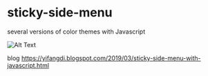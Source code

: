 # sticky-side-menu
several versions of color themes with Javascript


![Alt Text](https://1.bp.blogspot.com/-AOJ-GvPnMkw/XJr59Y8it3I/AAAAAAAACvc/uQPfd5QagVUt05dPrwOL7UC0yp6709kLACLcBGAs/s320/1.gif)

blog https://yifangdi.blogspot.com/2019/03/sticky-side-menu-with-javascript.html